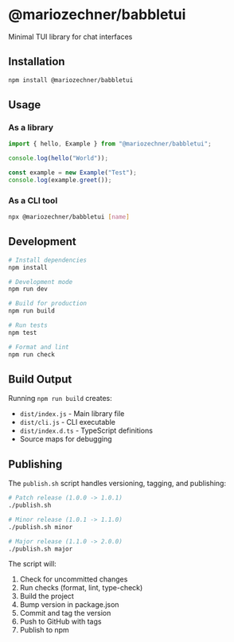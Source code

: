 # @mariozechner/babbletui

Minimal TUI library for chat interfaces

## Installation

```bash
npm install @mariozechner/babbletui
```

## Usage

### As a library

```javascript
import { hello, Example } from "@mariozechner/babbletui";

console.log(hello("World"));

const example = new Example("Test");
console.log(example.greet());
```

### As a CLI tool

```bash
npx @mariozechner/babbletui [name]
```

## Development

```bash
# Install dependencies
npm install

# Development mode
npm run dev

# Build for production
npm run build

# Run tests
npm test

# Format and lint
npm run check
```

## Build Output

Running `npm run build` creates:

- `dist/index.js` - Main library file
- `dist/cli.js` - CLI executable
- `dist/index.d.ts` - TypeScript definitions
- Source maps for debugging

## Publishing

The `publish.sh` script handles versioning, tagging, and publishing:

```bash
# Patch release (1.0.0 -> 1.0.1)
./publish.sh

# Minor release (1.0.1 -> 1.1.0)
./publish.sh minor

# Major release (1.1.0 -> 2.0.0)
./publish.sh major
```

The script will:

1. Check for uncommitted changes
2. Run checks (format, lint, type-check)
3. Build the project
4. Bump version in package.json
5. Commit and tag the version
6. Push to GitHub with tags
7. Publish to npm
